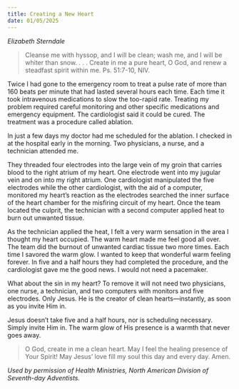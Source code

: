 ```yaml
---
title: Creating a New Heart
date: 01/05/2025
---
```


_Elizabeth Sterndale_

> <p></p>
> Cleanse me with hyssop, and I will be clean; wash me, and I will be whiter than snow. . . . Create in me a pure heart, O God, and renew a steadfast spirit within me. Ps. 51:7-10, NIV.

Twice I had gone to the emergency room to treat a pulse rate of more than 160 beats per minute that had lasted several hours each time. Each time it took intravenous medications to slow the too-rapid rate. Treating my problem required careful monitoring and other specific medications and emergency equipment. The cardiologist said it could be cured. The treatment was a procedure called ablation.

In just a few days my doctor had me scheduled for the ablation. I checked in at the hospital early in the morning. Two physicians, a nurse, and a technician attended me.

They threaded four electrodes into the large vein of my groin that carries blood to the right atrium of my heart. One electrode went into my jugular vein and on into my right atrium. One cardiologist manipulated the five electrodes while the other cardiologist, with the aid of a computer, monitored my heart’s reaction as the electrodes searched the inner surface of the heart chamber for the misfiring circuit of my heart. Once the team located the culprit, the technician with a second computer applied heat to burn out unwanted tissue.

As the technician applied the heat, I felt a very warm sensation in the area I thought my heart occupied. The warm heart made me feel good all over. The team did the burnout of unwanted cardiac tissue two more times. Each time I savored the warm glow. I wanted to keep that wonderful warm feeling forever. In five and a half hours they had completed the procedure, and the cardiologist gave me the good news. I would not need a pacemaker.

What about the sin in my heart? To remove it will not need two physicians, one nurse, a technician, and two computers with monitors and five electrodes. Only Jesus. He is the creator of clean hearts—instantly, as soon as you invite Him in.

Jesus doesn’t take five and a half hours, nor is scheduling necessary. Simply invite Him in. The warm glow of His presence is a warmth that never goes away.

> <callout></callout>
> O God, create in me a clean heart. May I feel the healing presence of Your Spirit! May Jesus’ love fill my soul this day and every day. Amen.

_Used by permission of Health Ministries, North American Division of Seventh-day Adventists._
